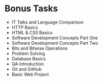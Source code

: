 # Bonus Tasks

* IT Talks and Language Comparison
* HTTP Basics
* HTML & CSS Basics
* Software Development Concepts Part One
* Software Development Concepts Part Two
* Bits and Bitwise Operations
* Problem Solving
* Database Basics
* QA Introduction
* Git and GitHub
* Basic Web Project
